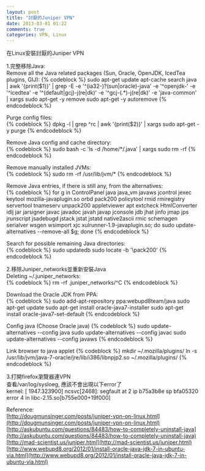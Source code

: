 ```yaml
---
layout: post
title: "討厭的Juniper VPN"
date: 2013-03-01 01:22
comments: true
categories: VPN, Linux
---
```

在Linux安裝討厭的Juniper VPN

1.完整移除Java:<br>
Remove all the Java related packages (Sun, Oracle, OpenJDK, IcedTea plugins, GIJ):
{% codeblock %}
sudo apt-get update
apt-cache search java | awk '{print($1)}' | grep -E -e '^(ia32-)?(sun|oracle)-java' -e '^openjdk-' -e '^icedtea' -e '^(default|gcj)-j(re|dk)' -e '^gcj-(.*)-j(re|dk)' -e 'java-common' | xargs sudo apt-get -y remove
sudo apt-get -y autoremove
{% endcodeblock %}

Purge config files:<br>
{% codeblock %}
dpkg -l | grep ^rc | awk '{print($2)}' | xargs sudo apt-get -y purge
{% endcodeblock %}

Remove Java config and cache directory:<br>
{% codeblock %}
sudo bash -c 'ls -d /home/*/.java' | xargs sudo rm -rf
{% endcodeblock %}

Remove manually installed JVMs:<br>
{% codeblock %}
sudo rm -rf /usr/lib/jvm/*
{% endcodeblock %}

Remove Java entries, if there is still any, from the alternatives:<br>
{% codeblock %}
for g in ControlPanel java java_vm javaws jcontrol jexec keytool mozilla-javaplugin.so orbd pack200 policytool rmid rmiregistry servertool tnameserv unpack200 appletviewer apt extcheck HtmlConverter idlj jar jarsigner javac javadoc javah javap jconsole jdb jhat jinfo jmap jps jrunscript jsadebugd jstack jstat jstatd native2ascii rmic schemagen serialver wsgen wsimport xjc xulrunner-1.9-javaplugin.so; do sudo update-alternatives --remove-all $g; done
{% endcodeblock %}

Search for possible remaining Java directories:<br>
{% codeblock %}
sudo updatedb
sudo locate -b '\pack200'
{% endcodeblock %}


2.移除Juniper_networks並重新安裝Java<br>
Deleting ~/.juniper_networks:<br>
{% codeblock %}
rm -rf .juniper_networks/^C
{% endcodeblock %}

Download the Oracle JDK from PPA:<br>
{% codeblock %}
sudo add-apt-repository ppa:webupd8team/java
sudo apt-get update
sudo apt-get install oracle-java7-installer
sudo apt-get install oracle-java7-set-default
{% endcodeblock %}

Config java (Choose Oracle java)
{% codeblock %}
sudo update-alternatives --config java
sudo update-alternatives --config javac
sudo update-alternatives --config javaws
{% endcodeblock %}

Link browser to java applet
{% codeblock %}
mkdir ~/.mozilla/plugins/
ln -s /usr/lib/jvm/java-7-oracle/jre/lib/i386/libnpjp2.so ~/.mozilla/plugins/
{% endcodeblock %}

3.打開firefox瀏覽器連VPN<br>
查看/var/log/sysloeg, 應該不會出現以下error了<br>
kernel: [ 1947.323900] ncsvc[2468]: segfault at 2 ip b75a3b8e sp bfa05320 error 4 in libc-2.15.so[b755e000+19f000]

Reference:<br>
[http://dougmunsinger.com/posts/juniper-vpn-on-linux.html](http://dougmunsinger.com/posts/juniper-vpn-on-linux.html)
[http://askubuntu.com/questions/84483/how-to-completely-uninstall-java](http://askubuntu.com/questions/84483/how-to-completely-uninstall-java)
[http://mad-scientist.us/juniper.html](http://mad-scientist.us/juniper.html)
[http://www.webupd8.org/2012/01/install-oracle-java-jdk-7-in-ubuntu-via.html](http://www.webupd8.org/2012/01/install-oracle-java-jdk-7-in-ubuntu-via.html)
